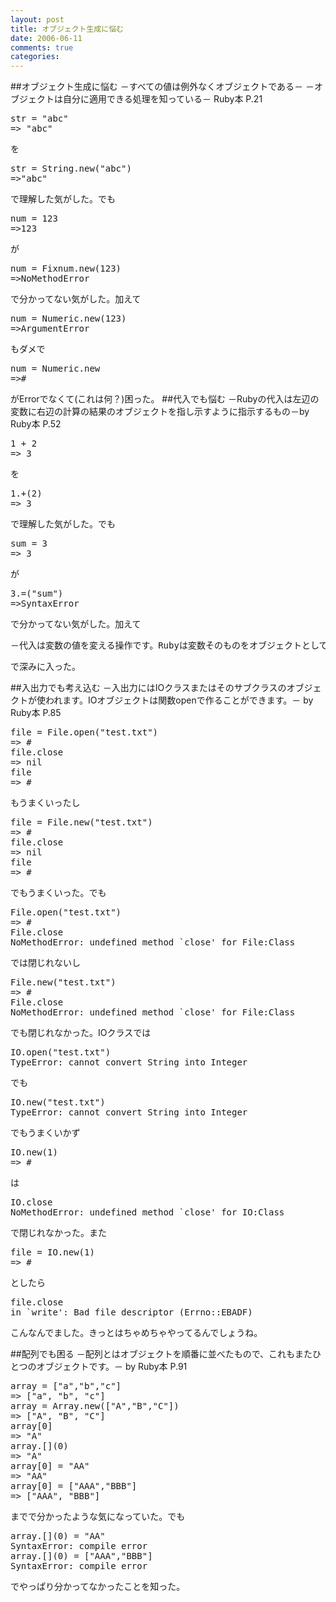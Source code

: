 ```yaml
---
layout: post
title: オブジェクト生成に悩む
date: 2006-06-11
comments: true
categories:
---
```


##オブジェクト生成に悩む
－すべての値は例外なくオブジェクトである－
－オブジェクトは自分に適用できる処理を知っている－ Ruby本 P.21
<pre>
str = "abc"
=> "abc"
</pre>
を
<pre>
str = String.new("abc")
=>"abc"
</pre>
で理解した気がした。でも
<pre>
num = 123
=>123
</pre>
が
<pre>num = Fixnum.new(123)
=>NoMethodError
</pre>
で分かってない気がした。加えて
<pre>
num = Numeric.new(123)
=>ArgumentError
</pre>
もダメで
<pre>num = Numeric.new
=>#<Numeric:0x29e7798>
</pre>
がErrorでなくて(これは何？)困った。
##代入でも悩む
－Rubyの代入は左辺の変数に右辺の計算の結果のオブジェクトを指し示すように指示するもの－by Ruby本 P.52
<pre>
1 + 2
=> 3
</pre>を
<pre>1.+(2)
=> 3
</pre>で理解した気がした。でも
<pre>sum = 3
=> 3
</pre>が
<pre>3.=("sum")
=>SyntaxError
</pre>で分かってない気がした。加えて
<pre>－代入は変数の値を変える操作です。Rubyは変数そのものをオブジェクトとして取り扱う機能がありませんから、代入をメソッドとして定義することはできません。－ by Ruby本 P.56
</pre>で深みに入った。
##入出力でも考え込む
－入出力にはIOクラスまたはそのサブクラスのオブジェクトが使われます。IOオブジェクトは関数openで作ることができます。－ by Ruby本 P.85
<pre>file = File.open("test.txt")
=> #<File:test.txt>
file.close
=> nil
file
=> #<File:test.txt (closed)>
</pre>もうまくいったし
<pre>
file = File.new("test.txt")
=> #<File:test.txt>
file.close
=> nil
file
=> #<File:test.txt (closed)>
</pre>でもうまくいった。でも
<pre>File.open("test.txt")
=> #<File:test.txt>
File.close
NoMethodError: undefined method `close' for File:Class
</pre>では閉じれないし
<pre>File.new("test.txt")
=> #<File:test.txt>
File.close
NoMethodError: undefined method `close' for File:Class
</pre>でも閉じれなかった。IOクラスでは
<pre>IO.open("test.txt")
TypeError: cannot convert String into Integer
</pre>でも
<pre>IO.new("test.txt")
TypeError: cannot convert String into Integer
</pre>でもうまくいかず
<pre>IO.new(1)
=> #<IO:0x2c811f0>
</pre>は
<pre>IO.close
NoMethodError: undefined method `close' for IO:Class
</pre>で閉じれなかった。また
<pre>
file = IO.new(1)
=> #<IO:0x2c67378>
</pre>としたら
<pre>
file.close
in `write': Bad file descriptor (Errno::EBADF)
</pre>こんなんでました。きっとはちゃめちゃやってるんでしょうね。
##配列でも困る
－配列とはオブジェクトを順番に並べたもので、これもまたひとつのオブジェクトです。－ by Ruby本 P.91
<pre>
array = ["a","b","c"]
=> ["a", "b", "c"]
array = Array.new(["A","B","C"])
=> ["A", "B", "C"]
array[0]
=> "A"
array.[](0)
=> "A"
array[0] = "AA"
=> "AA"
array[0] = ["AAA","BBB"]
=> ["AAA", "BBB"]
</pre>
までで分かったような気になっていた。でも
<pre>
array.[](0) = "AA"
SyntaxError: compile error
array.[](0) = ["AAA","BBB"]
SyntaxError: compile error
</pre>
でやっぱり分かってなかったことを知った。